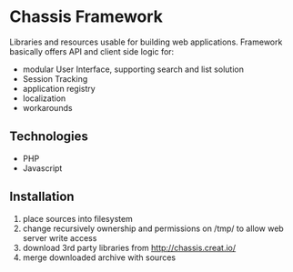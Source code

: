 Chassis Framework
=================

Libraries and resources usable for building web applications. Framework
basically offers API and client side logic for:

* modular User Interface, supporting search and list solution
* Session Tracking
* application registry
* localization
* workarounds

Technologies
------------

* PHP
* Javascript

Installation
------------

1. place sources into filesystem
2. change recursively ownership and permissions on /tmp/ to allow web server write access
3. download 3rd party libraries from http://chassis.creat.io/
4. merge downloaded archive with sources

